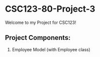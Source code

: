# CSC123-80-Project-3
Welcome to my Project for CSC123!

## Project Components:
1. Employee Model (with Employee class)
